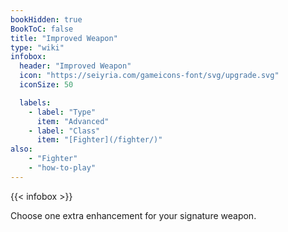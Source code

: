 ```yaml
---
bookHidden: true
BookToC: false
title: "Improved Weapon"
type: "wiki"
infobox:
  header: "Improved Weapon"
  icon: "https://seiyria.com/gameicons-font/svg/upgrade.svg"
  iconSize: 50

  labels:
    - label: "Type"
      item: "Advanced"
    - label: "Class"
      item: "[Fighter](/fighter/)"
also:
    - "Fighter"
    - "how-to-play"
---
```


{{< infobox >}}

Choose one extra enhancement for your signature weapon.